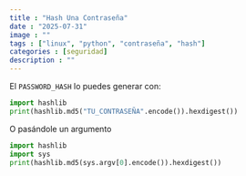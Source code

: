 ```yaml
---
title : "Hash Una Contraseña"
date : "2025-07-31"
image : ""
tags : ["linux", "python", "contraseña", "hash"]
categories : [seguridad]
description : ""
---
```



El `PASSWORD_HASH` lo puedes generar con:

```python
import hashlib 
print(hashlib.md5("TU_CONTRASEÑA".encode()).hexdigest())
```

O pasándole un argumento

```python
import hashlib 
import sys
print(hashlib.md5(sys.argv[0].encode()).hexdigest())
